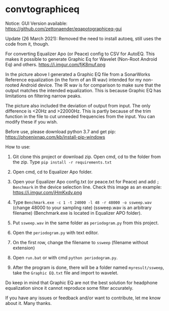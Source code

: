 # convtographiceq
Notice: GUI Version available: https://github.com/zettonaender/eqapotographiceq-gui

Update (26 March 2021): Removed the need to install autoeq, still uses the code from it, though.

For converting Equalizer Apo (or Peace) config to CSV for AutoEQ. This makes it possible to generate Graphic Eq for Wavelet (Non-Root Android Eq) and others.
https://i.imgur.com/fjK8muf.png

In the picture above I generated a Graphic EQ file from a SonarWorks Reference equalization (in the form of an IR wav) intended for my non-rooted Android device. The IR wav is for comparison to make sure that the output matches the intended equalization. This is because Graphic EQ has limitations on filtering narrow peaks.

The picture also included the deviation of output from input. The only difference is <20Hz and >22000Hz. This is partly because of the trim function in the file to cut unneeded frequencies from the input. You can modify these if you wish.

Before use, please download python 3.7 and get pip:
https://phoenixnap.com/kb/install-pip-windows

How to use:
1. Git clone this project or download zip. 
   Open cmd, cd to the folder from the zip.
   Type `pip install -r requirements.txt`
2. Open cmd, cd to Equalizer Apo folder.
3. Open your Equalizer Apo config.txt (or peace.txt for Peace) and add `; Benchmark` in the device selection line. Check this image as an example: https://i.imgur.com/jHmKxdv.png

4. Type `Benchmark.exe -c 1 -t 24000 -l 48 -r 48000 -o ssweep.wav` (change 48000 to your sampling rate) (ssweep.wav is an arbitrary filename) (Benchmark.exe is located in Equalizer APO folder). 

5. Put `ssweep.wav` in the same folder as `periodogram.py` from this project.
6. Open the `periodogram.py` with text editor.
7. On the first row, change the filename to `ssweep` (filename without extension)
8. Open `run.bat` or with cmd `python periodogram.py`.
9. After the program is done, there will be a folder named `myresult/ssweep`, take the `Graphic EQ.txt` file and import to wavelet.

Do keep in mind that Graphic EQ are not the best solution for headphone equalization since it cannot reproduce some filter accurately.

If you have any issues or feedback and/or want to contribute, let me know about it. Many thanks.
